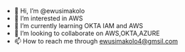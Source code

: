 - 👋 Hi, I’m @ewusimakolo
- 👀 I’m interested in AWS 
- 🌱 I’m currently learning OKTA IAM and AWS 
- 💞️ I’m looking to collaborate on AWS,OKTA,AZURE
- 📫 How to reach me through ewusimakolo4@gmsil.com

<!---
ewusimakolo/ewusimakolo is a ✨ special ✨ repository because its `README.md` (this file) appears on your GitHub profile.
You can click the Preview link to take a look at your changes.
--->
